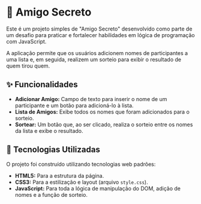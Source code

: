 # 🎲 Amigo Secreto

Este é um projeto simples de "Amigo Secreto" desenvolvido como parte de um desafio para praticar e fortalecer habilidades em lógica de programação com JavaScript.

A aplicação permite que os usuários adicionem nomes de participantes a uma lista e, em seguida, realizem um sorteio para exibir o resultado de quem tirou quem.


## ✨ Funcionalidades

- **Adicionar Amigo:** Campo de texto para inserir o nome de um participante e um botão para adicioná-lo à lista.
- **Lista de Amigos:** Exibe todos os nomes que foram adicionados para o sorteio.
- **Sortear:** Um botão que, ao ser clicado, realiza o sorteio entre os nomes da lista e exibe o resultado.

## 🚀 Tecnologias Utilizadas

O projeto foi construído utilizando tecnologias web padrões:

- **HTML5:** Para a estrutura da página.
- **CSS3:** Para a estilização e layout (arquivo `style.css`).
- **JavaScript:** Para toda a lógica de manipulação do DOM, adição de nomes e a função de sorteio.
